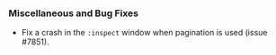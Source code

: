  ### Miscellaneous and Bug Fixes
   * Fix a crash in the `:inspect` window when pagination is used (issue #7851).
